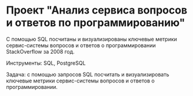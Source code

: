 # Проект "Анализ сервиса вопросов и ответов по программированию"

С помощью SQL посчитаны и визуализированы ключевые метрики сервис-системы вопросов и ответов о программировании StackOverflow за 2008 год.

Инструменты: SQL, PostgreSQL

Задача: с помощью запросов SQL посчитать и визуализировать ключевые метрики сервис-системы вопросов и ответов о программировании.
